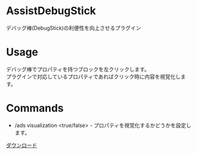 # AssistDebugStick
デバッグ棒(DebugStick)の利便性を向上させるプラグイン

# Usage
デバッグ棒でプロパティを持つブロックを左クリックします。<br>
プラグインで対応しているプロパティであればクリック時に内容を視覚化します。

# Commands
* /ads visualization <true/false> - プロパティを視覚化するかどうかを設定します。

[ダウンロード](https://github.com/kedaryu/AssistDebugStick/releases/download/v1.0/AssistDebugStick-1.0.jar)
